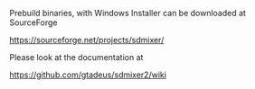 Prebuild binaries, with Windows Installer can be downloaded at SourceForge

https://sourceforge.net/projects/sdmixer/

Please look at the documentation at

https://github.com/gtadeus/sdmixer2/wiki
